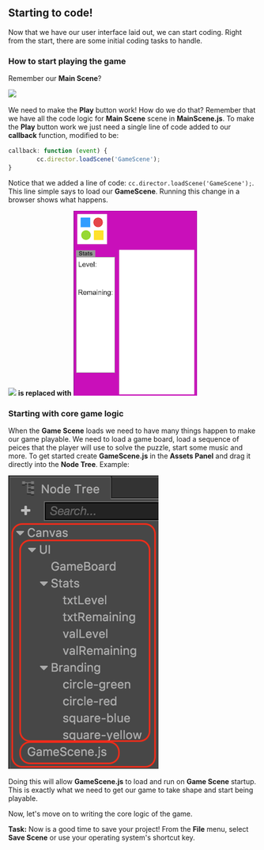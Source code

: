 ## Starting to code!
Now that we have our user interface laid out, we can start coding. Right from the start, there are some initial coding tasks to handle.

### How to start playing the game
Remember our __Main Scene__?

  ![](../03-creating-a-menu-screen/img/background_button.png)

We need to make the __Play__ button work! How do we do that? Remember that we have all the code logic for __Main Scene__ scene in __MainScene.js__. To make the __Play__ button work we just need a single line of code added to our __callback__ function, modified to be:

```js
callback: function (event) {
    	cc.director.loadScene('GameScene');   
}
```

Notice that we added a line of code: `cc.director.loadScene('GameScene');`. This line simple says to load our __GameScene__.  Running this change in a browser shows what happens.

![](../03-creating-a-menu-screen/img/background_button.png) __is replaced with__  ![](../04-laying-out-gameplay-ui/img/background_with_gameboard_stats_branding_labels.png)

### Starting with core game logic
When the __Game Scene__ loads we need to have many things happen to make our game playable. We need to load a game board, load a sequence of peices that the player will use to solve the puzzle, start some music and more. To get started create __GameScene.js__ in the __Assets Panel__ and drag it directly into the __Node Tree__. Example:

  ![](img/node_tree-gamescene.png)

Doing this will allow __GameScene.js__ to load and run on __Game Scene__ startup. This is exactly what we need to get our game to take shape and start being playable.

Now, let's move on to writing the core logic of the game.

__Task:__ Now is a good time to save your project! From the __File__ menu, select __Save Scene__ or use your operating system's shortcut key.
